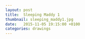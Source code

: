 ```yaml
---
layout: post
title:  Sleeping Maddy 1
thumbnail: sleeping_maddy1.jpg
date:   2015-11-05 19:15:00 +0100
categories: drawings
---
```

